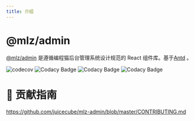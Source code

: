 ```yaml
---
title: 介绍
---
```


# @mlz/admin

[@mlz/admin](https://github.com/juicecube/mlz-admin) 是遵循编程猫后台管理系统设计规范的 React 组件库。基于[Antd](https://ant.design/index-cn) 。

<div align="left">

![codecov](https://codecov.io/gh/milobluebell/mlz-admin/branch/master/graph/badge.svg) ![Codacy Badge](https://app.codacy.com/project/badge/Grade/999d89d9099e41ef81b9af94c98a8726) ![Codacy Badge](https://github.com/juicecube/mlz-admin/workflows/checker/badge.svg) ![Codacy Badge](https://github.com/juicecube/mlz-admin/workflows/npm-pub/badge.svg)

</div>

# 🤝 贡献指南

https://github.com/juicecube/mlz-admin/blob/master/CONTRIBUTING.md
